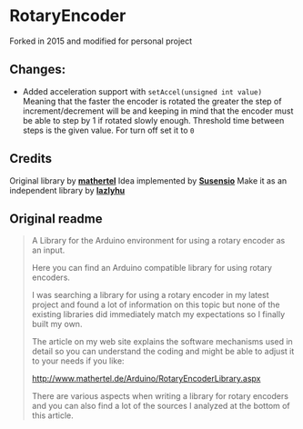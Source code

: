 RotaryEncoder
=============

Forked in 2015 and modified for personal project

## Changes:

* Added acceleration support with `setAccel(unsigned int value)`
Meaning that the faster the encoder is rotated the greater the step of increment/decrement will be and keeping in mind that the encoder must be able to step by 1 if rotated slowly enough. Threshold time between steps is the given value. For turn off set it to `0`


## Credits

Original library by [**mathertel**](https://github.com/mathertel)
Idea implemented by [**Susensio**](https://github.com/Susensio)
Make it as an independent library by [**lazlyhu**](https://github.com/lazlyhu)

## Original readme

>A Library for the Arduino environment for using a rotary encoder as an input.
>
>Here you can find an Arduino compatible library for using rotary encoders.
>
>I was searching a library for using a rotary encoder in my latest project and found a lot of information on this topic but none of the existing libraries did immediately match my expectations so I finally built my own.
>
>The article on my web site explains the software mechanisms used in detail so you can understand
>the coding and might be able to adjust it to your needs if you like:
>
>http://www.mathertel.de/Arduino/RotaryEncoderLibrary.aspx
>
>
>There are various aspects when writing a library for rotary encoders and you can also find a lot of the sources I analyzed at the bottom of this article.
